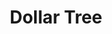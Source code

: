 ---
title: "Dollar Tree"
url: /orlando/dollar-tree-south-apopka-vineland-road/
shop: variety store
---